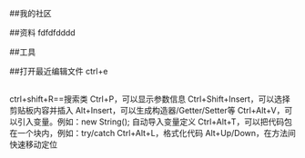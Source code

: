 ##我的社区

##资料
fdfdfdddd

##工具

##打开最近编辑文件
ctrl+e 
##
ctrl+shift+R==搜索类
Ctrl+P，可以显示参数信息
Ctrl+Shift+Insert，可以选择剪贴板内容并插入
Alt+Insert，可以生成构造器/Getter/Setter等
Ctrl+Alt+V，可以引入变量。例如：new String();  自动导入变量定义
Ctrl+Alt+T，可以把代码包在一个块内，例如：try/catch
Ctrl+Alt+L，格式化代码
Alt+Up/Down，在方法间快速移动定位